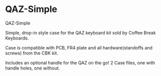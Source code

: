 # QAZ-Simple
 QAZ-Simple

Simple, drop-in style case for the QAZ keyboard kit sold by Coffee Break Keyboards.

Case is compatible with PCB, FR4 plate and all hardware(standoffs and screws) from the CBK kit.

Includes an optional handle for the QAZ on the go!
2 Case files, one with handle holes, one without.